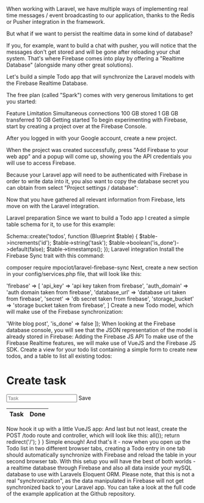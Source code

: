 When working with Laravel, we have multiple ways of implementing real time messages / event broadcasting to our application, thanks to the Redis or Pusher integration in the framework.

But what if we want to persist the realtime data in some kind of database?

If you, for example, want to build a chat with pusher, you will notice that the messages don't get stored and will be gone after reloading your chat system. That's where Firebase comes into play by offering a "Realtime Database" (alongside many other great solutions).

Let's build a simple Todo app that will synchronize the Laravel models with the Firebase Realtime Database.

The free plan (called "Spark") comes with very generous limitations to get you started:

Feature	Limitation
Simultaneous connections	100
GB stored	1 GB
GB transferred	10 GB
Getting started
To begin experimenting with Firebase, start by creating a project over at the Firebase Console.

After you logged in with your Google account, create a new project.


When the project was created successfully, press "Add Firebase to your web app" and a popup will come up, showing you the API credentials you will use to access Firebase.


Because your Laravel app will need to be authenticated with Firebase in order to write data into it, you also want to copy the database secret you can obtain from select "Project settings / database":



Now that you have gathered all relevant information from Firebase, lets move on with the Laravel integration.

Laravel preparation
Since we want to build a Todo app I created a simple table schema for it, to use for this example:

Schema::create('todos', function (Blueprint $table) {
    $table->increments('id');
    $table->string('task');
    $table->boolean('is_done')->default(false);
    $table->timestamps();
});
Laravel integration
Install the Firebase Sync trait with this command:

composer require mpociot/laravel-firebase-sync
Next, create a new section in your config/services.php file, that will look like this:

'firebase' => [
    'api_key' => 'api key taken from firebase',
    'auth_domain' => 'auth domain taken from firebase',
    'database_url' => 'database uri taken from firebase',
    'secret' => 'db secret taken from firebase',
    'storage_bucket' => 'storage bucket taken from firebase',
]
Create a new Todo model, which will make use of the Firebase synchronization:

<?php

namespace App;

use Illuminate\Database\Eloquent\Model;
use Mpociot\Firebase\SyncsWithFirebase;

class Todo extends Model
{
    /**
     * Automatically persist the model in the Firebase realtime
     * database, whenever it gets created/updated/deleted
     */
    use SyncsWithFirebase;

    protected $fillable = ['task', 'is_done'];

    protected $visible = ['id', 'task', 'is_done'];
}
By adding the SyncsWithFirebase trait to your model, the model creation, updates and deletes will be reflected in the Firebase Realtime Database automatically.

You can already see it in action by using php artisan tinker and creating a Todo manually:

\App\Todo::create([
    'task' => 'Write blog post',
    'is_done' => false
]);
When looking at the Firebase database console, you will see that the JSON representation of the model is already stored in Firebase:



Adding the Firebase JS API
To make use of the Firebase Realtime features, we will make use of VueJS and the Firebase JS SDK.

Create a view for your todo list containing a simple form to create new todos, and a table to list all existing todos:

<h1>Create task</h1>
<input type="text" v-model="task" placeholder="Task" />
<a @click="createTodo()">Save</a>

<table class="table table-bordered">
    <thead>
        <tr>
            <th>Task</th>
            <th>Done</th>
        </tr>
    </thead>
    <tbody>
        <template v-for="todo in todos">
            <tr>
                <td>
                    @{{todo.task}}
                </td>
                <td>
                    <input type="checkbox" v-model="todo.is_done" />
                </td>
            </tr>
        </template>
    </tbody>
</table>
Now hook it up with a little VueJS app:

 <script src="https://cdnjs.cloudflare.com/ajax/libs/jquery/3.0.0/jquery.min.js"></script>
<script src="https://cdnjs.cloudflare.com/ajax/libs/vue/1.0.25/vue.min.js"></script>
<script src="https://www.gstatic.com/firebasejs/live/3.0/firebase.js"></script>

<script>
    // Initialize Firebase
    var config = {
        apiKey: "{{ config('services.firebase.api_key') }}",
        authDomain: "{{ config('services.firebase.auth_domain') }}",
        databaseURL: "{{ config('services.firebase.database_url') }}",
        storageBucket: "{{ config('services.firebase.storage_bucket') }}",
    };
    firebase.initializeApp(config);

    new Vue({
        el: 'body',

        data: {
            task: '',
            todos: []
        },

        ready: function() {
            var self = this;

            // Initialize firebase realtime database.
            firebase.database().ref('todos/').on('value', function(snapshot) {
                // Everytime the Firebase data changes, update the todos array.
                self.$set('todos', snapshot.val());
            });
        },

        methods: {

            /**
             * Create a new todo and synchronize it with Firebase
             */
            createTodo: function() {
                var self = this;

                // For the sake of simplicity, I'm using jQuery here
                $.post('/todo', {
                    _token: '{!! csrf_token() !!}',
                    task: self.task,
                    is_done: false
                });

                this.task = '';
            }
        }
    });
</script>
And last but not least, create the POST /todo route and controller, which will look like this:

<?php

namespace App\Http\Controllers;

use App\Todo;
use Illuminate\Http\Request;

use App\Http\Requests;

class TodoController extends Controller
{

    /**
     * @param Request $request
     * @return \Illuminate\Http\RedirectResponse|\Illuminate\Routing\Redirector
     */
    public function store(Request $request)
    {
        Todo::create($request->all());
        return redirect('/');
    }

}
Simple enough!

And that's it - now when you open up the Todo list in two different browser tabs, creating a Todo entry in one tab should automatically synchronize with Firebase and reload the table in your second browser tab.

With this setup you will have the best of both worlds - a realtime database through Firebase and also all data inside your mySQL database to use with Laravels Eloquent ORM.

Please note, that this is not a real "synchronization", as the data manipulated in Firebase will not get synchronized back to your Laravel app.

You can take a look at the full code of the example application at the Github repository.